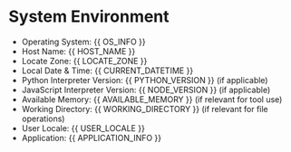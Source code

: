 # System Environment

- Operating System: {{ OS_INFO }}
- Host Name: {{ HOST_NAME }}
- Locate Zone: {{ LOCATE_ZONE }}
- Local Date & Time: {{ CURRENT_DATETIME }}
- Python Interpreter Version: {{ PYTHON_VERSION }} (if applicable)
- JavaScript Interpreter Version: {{ NODE_VERSION }} (if applicable)
- Available Memory: {{ AVAILABLE_MEMORY }} (if relevant for tool use)
- Working Directory: {{ WORKING_DIRECTORY }} (if relevant for file operations)
- User Locale: {{ USER_LOCALE }}
- Application: {{ APPLICATION_INFO }}